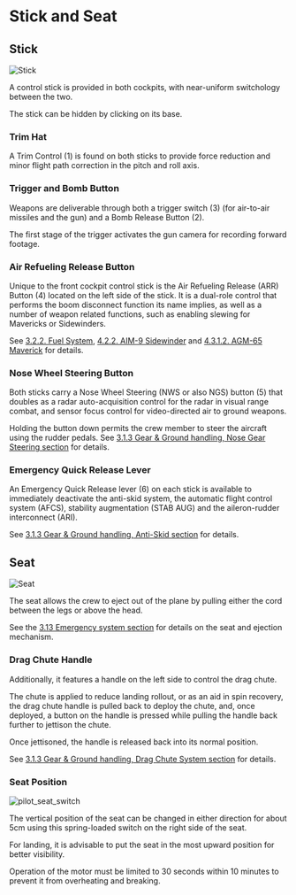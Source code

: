 # Stick and Seat

## Stick

![Stick](../../img/pilot_stick.jpg)

A control stick is provided in both cockpits, with near-uniform switchology
between the two.

The stick can be hidden by clicking on its base.

### Trim Hat

A Trim Control (<num>1</num>) is found on both sticks to provide force reduction
and minor flight path correction in the pitch and roll axis.

### Trigger and Bomb Button

Weapons are deliverable through both a trigger switch (<num>3</num>) (for
air-to-air missiles and the gun) and a Bomb Release Button (<num>2</num>).

The first stage of the trigger activates the gun camera for recording forward
footage.

### Air Refueling Release Button

Unique to the front cockpit control stick is the Air Refueling Release (ARR)
Button (<num>4</num>) located on the left side of the stick. It is a dual-role
control that performs the boom disconnect function its name implies, as well as
a number of weapon related functions, such as enabling slewing for Mavericks or
Sidewinders.

See
[3.2.2. Fuel System](../../systems/engines_and_fuel_systems/fuel_system.md#air-refueling-release-button),
[4.2.2. AIM-9 Sidewinder](../../stores/air_to_air/aim_9.md#employment) and
[4.3.1.2. AGM-65 Maverick](../../stores/air_to_ground/missiles/maverick.md#employment)
for details.

### Nose Wheel Steering Button

Both sticks carry a Nose Wheel Steering (NWS or also NGS) button (<num>5</num>)
that doubles as a radar auto-acquisition control for the radar in visual range
combat, and sensor focus control for video-directed air to ground weapons.

Holding the button down permits the crew member to steer the aircraft using the
rudder pedals. See
[3.1.3 Gear & Ground handling, Nose Gear Steering section](../../systems/flight_controls_gear/gear_ground_handling.md#nose-gear-steering)
for details.

### Emergency Quick Release Lever

An Emergency Quick Release lever (<num>6</num>) on each stick is available to
immediately deactivate the anti-skid system, the automatic flight control system
(AFCS), stability augmentation (STAB AUG) and the aileron-rudder interconnect
(ARI).

See
[3.1.3 Gear & Ground handling, Anti-Skid section](../../systems/flight_controls_gear/gear_ground_handling.md#emergency-quick-release-lever)
for details.

## Seat

![Seat](../../img/pilot_seat.jpg)

The seat allows the crew to eject out of the plane by pulling either the cord
between the legs or above the head.

See the
[3.13 Emergency system section](../../systems/emergency.md#ejection-seats) for
details on the seat and ejection mechanism.

### Drag Chute Handle

Additionally, it features a handle on the left side to control the drag chute.

The chute is applied to reduce landing rollout, or as an aid in spin recovery,
the drag chute handle is pulled back to deploy the chute, and, once deployed, a
button on the handle is pressed while pulling the handle back further to
jettison the chute.

Once jettisoned, the handle is released back into its normal position.

See
[3.1.3 Gear & Ground handling, Drag Chute System section](../../systems/flight_controls_gear/gear_ground_handling.md#drag-chute-system)
for details.

### Seat Position

![pilot_seat_switch](../../img/pilot_seat_position.jpg)

The vertical position of the seat can be changed in either direction for about
5cm using this spring-loaded switch on the right side of the seat.

For landing, it is advisable to put the seat in the most upward position for
better visibility.

Operation of the motor must be limited to 30 seconds within 10 minutes to
prevent it from overheating and breaking.

